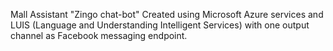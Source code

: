 Mall Assistant  "Zingo chat-bot" 
Created using Microsoft Azure services and LUIS (Language and Understanding Intelligent Services) with one output channel as Facebook messaging endpoint.
